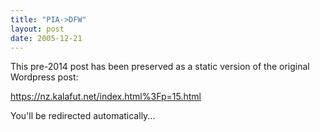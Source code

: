```yaml
---
title: "PIA->DFW"
layout: post
date: 2005-12-21
---
```


This pre-2014 post has been preserved as a static version of the original Wordpress post:

https://nz.kalafut.net/index.html%3Fp=15.html

You'll be redirected automatically...

<head>
  <meta http-equiv="refresh" content="5;url=https://nz.kalafut.net/index.html%3Fp=15.html">
</head>

